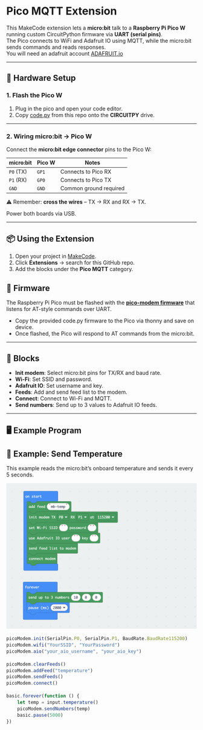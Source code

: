 # Pico MQTT Extension

This MakeCode extension lets a **micro:bit** talk to a **Raspberry Pi Pico W** running custom CircuitPython firmware via **UART (serial pins)**.  
The Pico connects to WiFi and Adafruit IO using MQTT, while the micro:bit sends commands and reads responses.       
You will need an adafruit account [ADAFRUIT.io](https://io.adafruit.com)

---

## 🔌 Hardware Setup

### 1. Flash the Pico W
1. Plug in the pico and open your code editor.
5. Copy [code.py](firmware/code.py) from this repo onto the **CIRCUITPY** drive.

---

### 2. Wiring micro:bit → Pico W
Connect the **micro:bit edge connector** pins to the Pico W:

| micro:bit | Pico W | Notes                   |
|-----------|--------|-------------------------|
| `P0` (TX) | `GP1`  | Connects to Pico RX     |
| `P1` (RX) | `GP0`  | Connects to Pico TX     |
| `GND`     | `GND`  | Common ground required  |

⚠️ Remember: **cross the wires** – TX → RX and RX → TX.  

Power both boards via USB.

---

## 📦 Using the Extension

1. Open your project in [MakeCode](https://makecode.microbit.org/).  
2. Click **Extensions** → search for this GitHub repo.  
3. Add the blocks under the **Pico MQTT** category.  

## 🔧 Firmware

The Raspberry Pi Pico must be flashed with the [**pico-modem firmware**](firmware/code.py) that listens for AT-style commands over UART.  
- Copy the provided code.py firmware to the Pico via thonny and save on device.  
- Once flashed, the Pico will respond to AT commands from the micro:bit.

---

## 🚀 Blocks

- **Init modem**: Select micro:bit pins for TX/RX and baud rate.  
- **Wi-Fi**: Set SSID and password.  
- **Adafruit IO**: Set username and key.  
- **Feeds**: Add and send feed list to the modem.  
- **Connect**: Connect to Wi-Fi and MQTT.  
- **Send numbers**: Send up to 3 values to Adafruit IO feeds.

---

## 🖥️ Example Program

## 📝 Example: Send Temperature

This example reads the micro:bit’s onboard temperature and sends it every 5 seconds.


![iot_makecode](iot_makecode.png)

```typescript
picoModem.init(SerialPin.P0, SerialPin.P1, BaudRate.BaudRate115200)
picoModem.wifi("YourSSID", "YourPassword")
picoModem.aio("your_aio_username", "your_aio_key")

picoModem.clearFeeds()
picoModem.addFeed("temperature")
picoModem.sendFeeds()
picoModem.connect()

basic.forever(function () {
    let temp = input.temperature()
    picoModem.sendNumbers(temp)
    basic.pause(5000)
})
```
